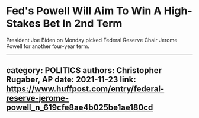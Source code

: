 # Fed's Powell Will Aim To Win A High-Stakes Bet In 2nd Term

President Joe Biden on Monday picked Federal Reserve Chair Jerome Powell for another four-year term.

---
category: POLITICS
authors: Christopher Rugaber, AP
date: 2021-11-23
link: https://www.huffpost.com/entry/federal-reserve-jerome-powell_n_619cfe8ae4b025be1ae180cd
---
